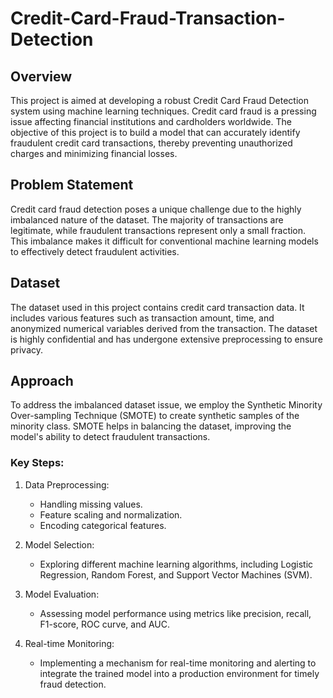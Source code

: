 # Credit-Card-Fraud-Transaction-Detection

## Overview

This project is aimed at developing a robust Credit Card Fraud Detection system using machine learning techniques. Credit card fraud is a pressing issue affecting financial institutions and cardholders worldwide. The objective of this project is to build a model that can accurately identify fraudulent credit card transactions, thereby preventing unauthorized charges and minimizing financial losses.

## Problem Statement

Credit card fraud detection poses a unique challenge due to the highly imbalanced nature of the dataset. The majority of transactions are legitimate, while fraudulent transactions represent only a small fraction. This imbalance makes it difficult for conventional machine learning models to effectively detect fraudulent activities.

## Dataset

The dataset used in this project contains credit card transaction data. It includes various features such as transaction amount, time, and anonymized numerical variables derived from the transaction. The dataset is highly confidential and has undergone extensive preprocessing to ensure privacy.

## Approach

To address the imbalanced dataset issue, we employ the Synthetic Minority Over-sampling Technique (SMOTE) to create synthetic samples of the minority class. SMOTE helps in balancing the dataset, improving the model's ability to detect fraudulent transactions.

### Key Steps:

1. Data Preprocessing:
   - Handling missing values.
   - Feature scaling and normalization.
   - Encoding categorical features.

2. Model Selection:
   - Exploring different machine learning algorithms, including Logistic Regression, Random Forest, and Support Vector Machines (SVM).

3. Model Evaluation:
   - Assessing model performance using metrics like precision, recall, F1-score, ROC curve, and AUC.

4. Real-time Monitoring:
   - Implementing a mechanism for real-time monitoring and alerting to integrate the trained model into a production environment for timely fraud detection.


